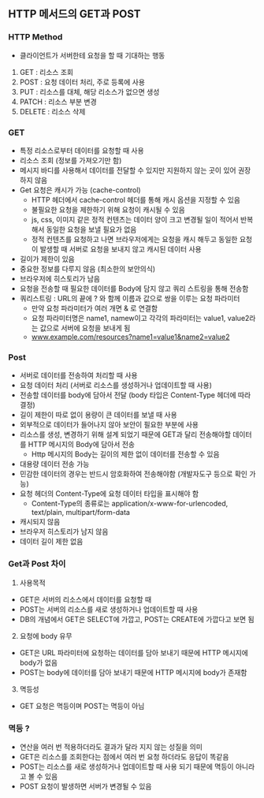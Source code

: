 ## HTTP 메서드의 GET과 POST


### HTTP Method

- 클라이언트가 서버한테 요청을 할 때 기대하는 행동

1) GET : 리소스 조회
2) POST : 요청 데이터 처리, 주로 등록에 사용
3) PUT : 리소스를 대체, 해당 리소스가 없으면 생성
4) PATCH : 리소스 부분 변경
5) DELETE : 리소스 삭제
   
### GET

- 특정 리소스로부터 데이터를 요청할 때 사용
- 리소스 조회 (정보를 가져오기만 함)
- 메시지 바디를 사용해서 데이터를 전달할 수 있지만 지원하지 않는 곳이 있어 권장하지 않음
- Get 요청은 캐시가 가능 (cache-control)
    - HTTP 헤더에서 cache-control 헤더를 통해 캐시 옵션을 지정할 수 있음
    - 불필요한 요청을 제한하기 위해 요청이 캐시될 수 있음
    - js, css, 이미지 같은 정적 컨텐츠는 데이터 양이 크고 변경될 일이 적어서 반복해서 동일한 요청을 보낼 필요가 없음
    - 정적 컨텐츠를 요청하고 나면 브라우저에게는 요청을 캐시 해두고 동일한 요청이 발생할 때 서버로 요청을 보내지 않고 캐시된 데이터 사용
- 길이가 제한이 있음
- 중요한 정보를 다루지 않음 (최소한의 보안의식)
- 브라우저에 히스토리가 남음
- 요청을 전송할 때 필요한 데이터를 Body에 담지 않고 쿼리 스트링을 통해 전송함
- 쿼리스트링 : URL의 끝에 ? 와 함께 이름과 값으로 쌍을 이루는 요청 파라미터
    - 만약 요청 파라미터가 여러 개면 & 로 연결함
    - 요청 파라미터명은 name1, namew이고 각각의 파라미터는 value1, value2라는 값으로 서버에 요청을 보내게 됨
    - www.example.com/resources?name1=value1&name2=value2

### Post

- 서버로 데이터를 전송하여 처리할 때 사용
- 요청 데이터 처리 (서버로 리소스를 생성하거나 업데이트할 때 사용)
- 전송할 데이터를 body에 담아서 전달 (body 타입은 Content-Type 헤더에 따라 결정)
- 길이 제한이 따로 없이 용량이 큰 데이터를 보낼 때 사용
- 외부적으로 데이터가 들어나지 않아 보안이 필요한 부분에 사용
- 리소스를 생성, 변경하기 위해 설계 되었기 때문에 GET과 달리 전송해야할 데이터를 HTTP 메시지의 Body에 담아서 전송
    - Http 메시지의 Body는 길이의 제한 없이 데이터를 전송할 수 있음
- 대용량 데이터 전송 가능
- 민감한 데이터의 경우는 반드시 암호화하여 전송해야함 (개발자도구 등으로 확인 가능)
- 요청 헤더의 Content-Type에 요청 데이터 타입을 표시해야 함
    - Content-Type의 종류로는 application/x-www-for-urlencoded, text/plain, multipart/form-data
- 캐시되지 않음
- 브라우저 히스토리가 남지 않음
- 데이터 길이 제한 없음

### Get과 Post 차이

1) 사용목적

- GET은 서버의 리소스에서 데이터를 요청할 때
- POST는 서버의 리소스를 새로 생성하거나 업데이트할 때 사용
- DB의 개념에서 GET은 SELECT에 가깝고, POST는 CREATE에 가깝다고 보면 됨

2) 요청에 body 유무

- GET은 URL 파라미터에 요청하는 데이터를 담아 보내기 때문에 HTTP 메시지에 body가 없음
- POST는 body에 데이터를 담아 보내기 때문에 HTTP 메시지에 body가 존재함

3) 멱등성

- GET 요청은 멱등이며 POST는 멱등이 아님

### 멱등 ?

- 연산을 여러 번 적용하더라도 결과가 달라 지지 않는 성질을 의미
- GET은 리소스를 조회한다는 점에서 여러 번 요청 하더라도 응답이 똑같음
- POST는 리소스를 새로 생성하거나 업데이트할 때 사용 되기 때문에 멱등이 아니라고 볼 수 있음
- POST 요청이 발생하면 서버가 변경될 수 있음

